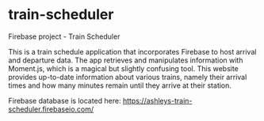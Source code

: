 # train-scheduler
Firebase project - Train Scheduler

This is a train schedule application that incorporates Firebase to host arrival and departure data. The app retrieves and manipulates information with Moment.js, which is a magical but slightly confusing tool. This website provides up-to-date information about various trains, namely their arrival times and how many minutes remain until they arrive at their station.

Firebase database is located here: https://ashleys-train-scheduler.firebaseio.com/
